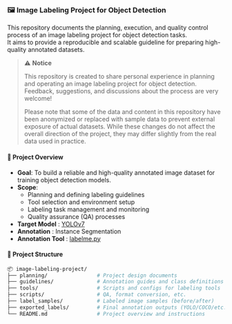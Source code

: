 ### 🖼️ Image Labeling Project for Object Detection
This repository documents the planning, execution, and quality control process of an image labeling project for object detection tasks.  
It aims to provide a reproducible and scalable guideline for preparing high-quality annotated datasets.
> ⚠️ **Notice**
>
> This repository is created to share personal experience in planning and operating an image labeling project for object detection.
> Feedback, suggestions, and discussions about the process are very welcome!
>
> Please note that some of the data and content in this repository have been anonymized or replaced with sample data 
> to prevent external exposure of actual datasets. While these changes do not affect the overall direction of the project, 
> they may differ slightly from the real data used in practice.

#### 📌 Project Overview
- **Goal**: To build a reliable and high-quality annotated image dataset for training object detection models.
- **Scope**:
  - Planning and defining labeling guidelines
  - Tool selection and environment setup
  - Labeling task management and monitoring
  - Quality assurance (QA) processes
- **Target Model** : [YOLOv7](https://github.com/WongKinYiu/yolov7)
- **Annotation** : Instance Segmentation
- **Annotation Tool** : [labelme.py](https://github.com/wkentaro/labelme)

#### 📂 Project Structure

```bash
📦 image-labeling-project/
├── planning/                # Project design documents
├── guidelines/              # Annotation guides and class definitions
├── tools/                   # Scripts and configs for labeling tools
├── scripts/                 # QA, format conversion, etc.
├── label_samples/           # Labeled image samples (before/after)
├── exported_labels/         # Final annotation outputs (YOLO/COCO/etc.)
└── README.md                # Project overview and instructions
